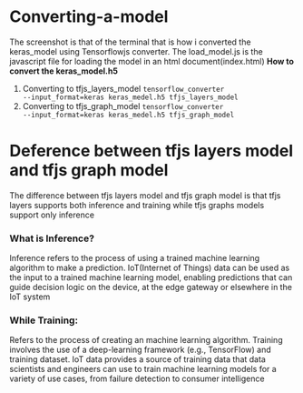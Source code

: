 # Converting-a-model
The screenshot is that of the terminal that is how i converted the keras_model using Tensorflowjs converter.
The load_model.js is the javascript file for loading the model in an html document(index.html)
<strong>How to convert the keras_model.h5</strong>
1. Converting to tfjs_layers_model
<code>tensorflow_converter --input_format=keras keras_medel.h5 tfjs_layers_model</code>
2. Converting to tfjs_graph_model
<code>tensorflow_converter --input_format=keras keras_medel.h5 tfjs_graph_model</code>

# Deference between tfjs layers model and tfjs graph model
The difference between tfjs layers model and tfjs graph model is that tfjs layers supports both inference and training while tfjs graphs models support only inference

<h3>What is <strong>Inference</strong>?</h3>
<p>Inference refers to the process of using a trained machine learning algorithm to make a prediction. IoT(Internet of Things) data can be used as the input to a trained machine learning  model, enabling predictions that can guide decision logic on the device, at the edge gateway or elsewhere in the IoT system</p>

<h3>While <strong>Training</strong>:</h3>
<p>Refers to the process of creating an machine learning algorithm. Training involves the use of a deep-learning framework (e.g., TensorFlow) and training dataset. IoT data provides a source of training data that data scientists and engineers can use to train machine learning models for a variety of use cases, from failure detection to consumer intelligence</p>
